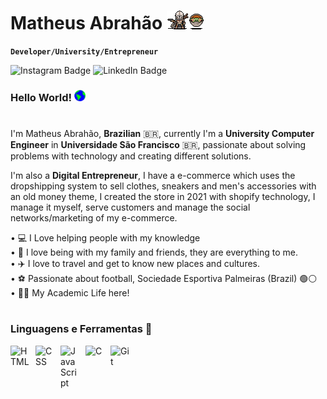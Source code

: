 # Matheus Abrahão <animated-image data-catalyst="" style="width: 30px;"><a target="_blank" rel="noopener noreferrer" href="./assets/mandalorian.gif" data-target="animated-image.originalLink"><img src="./assets/mandalorian.gif" height="30px" style="max-width: 100%; display: inline-block;" data-target="animated-image.originalImage"></a></animated-image>

**`Developer/University/Entrepreneur`**

<p dir="auto">
<a href="https://www.instagram.com/ma.abrahao" rel="nofollow" style="text-decoration: none;">
<img src="https://camo.githubusercontent.com/75e530d958ecccd96fa3e44bf3210e74132f6e5bf1a3c265cd41620050777ab2/68747470733a2f2f696d672e736869656c64732e696f2f62616467652f496e7374616772616d2d2532334534343035462e7376673f267374796c653d666c61742d737175617265266c6f676f3d696e7374616772616d266c6f676f436f6c6f723d776869746526636f6c6f723d303731413243266c696e6b3d68747470733a2f2f7777772e696e7374616772616d2e636f6d2f6d7570657a7a756f6c" alt="Instagram Badge" data-canonical-src="https://img.shields.io/badge/Instagram-%23E4405F.svg?&amp;style=flat-square&amp;logo=instagram&amp;logoColor=white&amp;color=071A2C&amp;link=https://www.instagram.com/ma.abrahao" style="max-width: 100%;">
</a>
<a href="https://www.linkedin.com/in/matheus-abrah%C3%A3o-1a7aa5246/" rel="nofollow" style="text-decoration: none;">
<img src="https://camo.githubusercontent.com/96825a03c77e7fe4143d2c5fa43ab3a486f52259ea2c06c9aa3dca205e8341bb/68747470733a2f2f696d672e736869656c64732e696f2f62616467652f4c696e6b6564496e2d2532334534343035462e7376673f267374796c653d666c61742d737175617265266c6f676f3d6c696e6b6564696e266c6f676f436f6c6f723d776869746526636f6c6f723d303731413243266c696e6b3d68747470733a2f2f7777772e6c696e6b6564696e2e636f6d2f696e2f6d7570657a7a756f6c2f" alt="LinkedIn Badge" data-canonical-src="https://img.shields.io/badge/LinkedIn-%23E4405F.svg?&amp;style=flat-square&amp;logo=linkedin&amp;logoColor=white&amp;color=071A2C&amp;link=https://www.linkedin.com/in/matheus-abrah%C3%A3o-1a7aa5246/" style="max-width: 100%">
</a>
</p>

### Hello World! <animated-image data-catalyst="" style="width: 18px;"><a target="_blank" rel="noopener noreferrer" href="./assets/earth.gif" data-target="animated-image.originalLink"><img src="./assets/earth.gif" height="18px" style="max-width: 100%; display: inline-block;" data-target="animated-image.originalImage"></a></animated-image>

#

I'm Matheus Abrahão, <strong>Brazilian</strong> 🇧🇷, currently I'm a <strong>University Computer Engineer</strong> in <strong>Universidade São Francisco</strong> 🇧🇷, passionate about solving problems with technology and creating different solutions.

I'm also a <strong>Digital Entrepreneur</strong>, I have a e-commerce which uses the dropshipping system to sell clothes, sneakers and men's accessories with an old money theme, I created the store in 2021 with shopify technology, I manage it myself, serve customers and manage the social networks/marketing of my e-commerce.

   • 💻 I Love helping people with my knowledge <br>
   • 🏡 I love being with my family and friends, they are everything to me. <br>
   • ✈️ I love to travel and get to know new places and cultures. <br>
   • ⚽ Passionate about football, Sociedade Esportiva Palmeiras (Brazil) 🟢⚪️ <br>
   • 👨‍🎓 My Academic Life here!

#

### Linguagens e Ferramentas 🧰

<img align="left" alt="HTML" width="30px" style="padding-right:10px;"
   src="https://cdn.jsdelivr.net/gh/devicons/devicon/icons/html5/html5-plain.svg" />

<img align="left" alt="CSS" width="30px" style="padding-right:10px;"
   src="https://cdn.jsdelivr.net/gh/devicons/devicon/icons/css3/css3-plain.svg" />

<img align="left" alt="JavaScript" width="30px" style="padding-right:10px;"
   src="https://cdn.jsdelivr.net/gh/devicons/devicon/icons/javascript/javascript-plain.svg" />

<img align="left" alt="C" width="30px" style="padding-right:10px;"
   src="https://cdn.jsdelivr.net/gh/devicons/devicon/icons/c/c-line.svg" />

<img align="left" alt="Git" width="30px" style="padding-right:10px;"
   src="https://cdn.jsdelivr.net/gh/devicons/devicon/icons/git/git-original.svg" />
